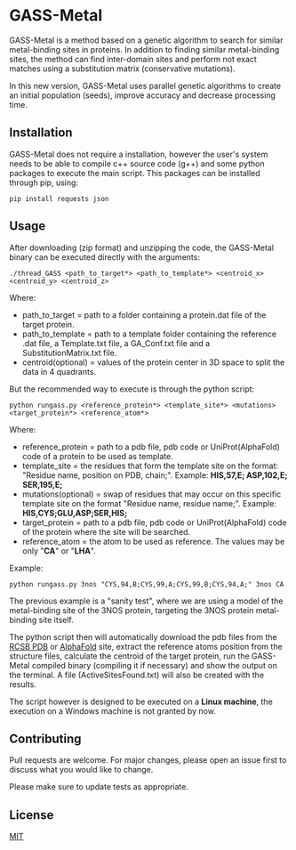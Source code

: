 # GASS-Metal

GASS-Metal is a method based on a genetic algorithm to search for similar metal-binding sites in proteins. In addition to finding similar metal-binding sites, the method can find inter-domain sites and perform not exact matches using a substitution matrix (conservative mutations).

In this new version, GASS-Metal uses parallel genetic algorithms to create an initial population (seeds), improve accuracy and decrease processing time. 

## Installation


GASS-Metal does not require a installation, however the user's system needs to be able to compile c++ source code (g++) and some python packages to execute the main script. This packages can be installed through pip, using:

```shell
pip install requests json
```


## Usage

After downloading (zip format) and unzipping the code, the GASS-Metal binary can be executed directly with the arguments:
```shell
./thread_GASS <path_to_target*> <path_to_template*> <centroid_x> <centroid_y> <centroid_z>
```
Where: 

+ path_to_target = path to a folder containing a protein.dat file of the target protein.
+ path_to_template = path to a template folder containing the reference .dat file, a Template.txt file, a GA_Conf.txt file and a SubstitutionMatrix.txt file.
+ centroid(optional) = values of the protein center in 3D space to split the data in 4 quadrants.

But the recommended way to execute is through the python script: 

```shell
python rungass.py <reference_protein*> <template_site*> <mutations> <target_protein*> <reference_atom*>
```
Where: 

+ reference_protein = path to a pdb file, pdb code or UniProt(AlphaFold) code of a protein to be used as template.
+ template_site = the residues that form the template site on the format: "Residue name, position on PDB, chain;". Example: **HIS,57,E; ASP,102,E; SER,195,E;**
+ mutations(optional) = swap of residues that may occur on this specific template site on the format "Residue name, residue name;". Example: **HIS,CYS;GLU,ASP;SER,HIS;**
+ target_protein = path to a pdb file, pdb code or UniProt(AlphaFold) code of the protein where the site will be searched.
+ reference_atom = the atom to be used as reference. The values may be only "**CA**" or "**LHA**".

Example:
```shell
python rungass.py 3nos "CYS,94,B;CYS,99,A;CYS,99,B;CYS,94,A;" 3nos CA
```
The previous example is a "sanity test", where we are using a model of the metal-binding site of the 3NOS protein, targeting the 3NOS protein metal-binding site itself. 

The python script then will automatically download the pdb files from the [RCSB PDB](https://www.rcsb.org/) or [AlphaFold](https://alphafold.com/) site, extract the reference atoms position from the structure files, calculate the centroid of the target protein, run the GASS-Metal compiled binary (compiling it if necessary) and show the output on the terminal. A file (ActiveSitesFound.txt) will also be created with the results.

The script however is designed to be executed on a **Linux machine**, the execution on a Windows machine is not granted by now.
## Contributing
Pull requests are welcome. For major changes, please open an issue first to discuss what you would like to change.

Please make sure to update tests as appropriate.

## License
[MIT](https://choosealicense.com/licenses/mit/)